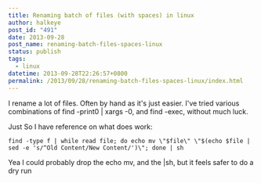 ```yaml
---
title: Renaming batch of files (with spaces) in linux
author: halkeye
post_id: "491"
date: 2013-09-28
post_name: renaming-batch-files-spaces-linux
status: publish
tags:
  - linux
datetime: 2013-09-28T22:26:57+0800
permalink: /2013/09/28/renaming-batch-files-spaces-linux/index.html
---
```


I rename a lot of files. Often by hand as it's just easier. I've tried various combinations of find -print0 | xargs -0, and find -exec, without much luck.

Just So I have reference on what does work:

```
find -type f | while read file; do echo mv \"$file\" \"$(echo $file | sed -e 's/^Old Content/New Content/')\"; done | sh
```


Yea I could probably drop the echo mv, and the |sh, but it feels safer to do a dry run
